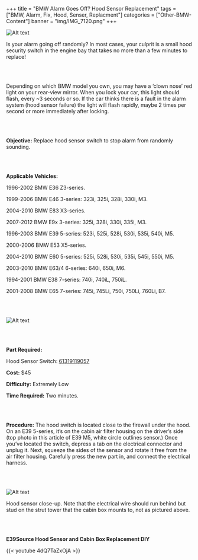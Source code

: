 +++
title = "BMW Alarm Goes Off? Hood Sensor Replacement"
tags = ["BMW, Alarm, Fix, Hood, Senser, Replacment"]
categories = ["Other-BMW-Content"]
banner = "img/IMG_7120.png"
+++

![Alt text](https://e39source.com/wp-content/uploads/2013/04/IMG_7120.png)

Is your alarm going off randomly? In most cases, your culprit is a small hood security switch in the engine bay that takes no more than a few minutes to replace!

&nbsp;<br/><br/>

Depending on which BMW model you own, you may have a ‘clown nose’ red light on your rear-view mirror. When you lock your car, this light should flash, every ~3 seconds or so.  If the car thinks there is a fault in the alarm system (hood sensor failure) the light will flash rapidly, maybe 2 times per second or more immediately after locking.

&nbsp;<br/><br/>

**Objective:**  Replace hood sensor switch to stop alarm from randomly sounding.

&nbsp;<br/><br/>

**Applicable Vehicles:**

1996-2002 BMW E36 Z3-series.

1999-2006 BMW E46 3-series: 323i, 325i, 328i, 330i, M3.

2004-2010 BMW E83 X3-series.

2007-2012 BMW E9x 3-series:  325i, 328i, 330i, 335i, M3.

1996-2003 BMW E39 5-series: 523i, 525i, 528i, 530i, 535i, 540i, M5.

2000-2006 BMW E53 X5-series.

2004-2010 BMW E60 5-series:  525i, 528i, 530i, 535i, 545i, 550i, M5.

2003-2010 BMW E63/4 6-series:  640i, 650i, M6.

1994-2001 BMW E38 7-series: 740i, 740iL, 750iL.

2001-2008 BMW E65 7-series:  745i, 745Li, 750i, 750Li, 760Li, B7.

&nbsp;<br/><br/>

![Alt text](https://e39source.com/wp-content/uploads/2013/04/Hood-Sensor.png)

&nbsp;<br/><br/>

**Part Required:**

Hood Sensor Switch: [61319119057](https://click.linksynergy.com/deeplink?id=1vz0CwG/oc8&mid=43304&murl=https%3A%2F%2Fwww.ecstuning.com%2Fb-genuine-bmw-parts%2Falarm-switch%2F61319119057%2F)

**Cost:**  $45

**Difficulty:**  Extremely Low

**Time Required:**  Two minutes.

&nbsp;<br/><br/>

**Procedure:**  The hood switch is located close to the firewall under the hood.  On an E39 5-series, it’s on the cabin air filter housing on the driver’s side (top photo in this article of E39 M5, white circle outlines sensor.)  Once you’ve located the switch, depress a tab on the electrical connector and unplug it.  Next, squeeze the sides of the sensor and rotate it free from the air filter housing. Carefully press the new part in, and connect the electrical harness.

&nbsp;<br/><br/>

![Alt text](../img/IMG_7118.jpeg)

Hood sensor close-up. Note that the electrical wire should run behind but stud on the strut tower that the cabin box mounts to, not as pictured above.

&nbsp;<br/><br/>

**E39Source Hood Sensor and Cabin Box Replacement DIY**

{{< youtube 4dQ7TaZxOjA >}}

&nbsp;<br/><br/>